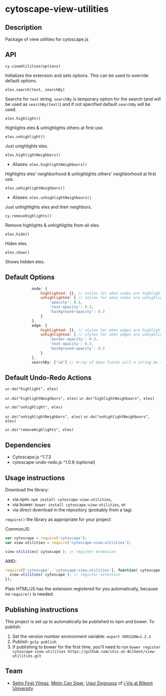 cytoscape-view-utilities
================================================================================


## Description

Package of view utilities for cytoscape.js


## API

`cy.viewUtilities(options)`

Initializes the extension and sets options. This can be used to override default options.

`eles.search(text, searchBy)`

Searchs for `text` string. `searchBy` is temporary option for the search (and will be used as `searchBy(text)`) and if not specified default `searchBy` will be used. 

`eles.highlight()`

Highlights eles & unhighlights others at first use.

`eles.unhighlight()`

Just unighlights eles.

`eles.highlightNeighbors()`
* Aliases: `eles.highlightNeighbours()`

Highlights eles' neighborhood & unhighlights others' neighborhood at first use.

`eles.unhighlightNeighbors()`
* Aliases: `eles.unhighlightNeighbours()`

Just unhighlights eles and their neighbors.

`cy.removeHighlights()`

Remove highlights & unhighlights from all eles.

`eles.hide()`

Hides eles.

`eles.show()`

Shows hidden eles.


## Default Options
```javascript
            node: {
                highlighted: {}, // styles for when nodes are highlighted.
                unhighlighted: { // styles for when nodes are unhighlighted.
                    'opacity': 0.3,
                    'text-opacity': 0.3,
                    'background-opacity': 0.3
                }
            },
            edge: {
                highlighted: {}, // styles for when edges are highlighted.
                unhighlighted: { // styles for when edges are unhighlighted.
                    'border-opacity': 0.3,
                    'text-opacity': 0.3,
                    'background-opacity': 0.3
                }
            },
            searchBy: ["id"] // Array of data fields will a string be searched on or function which executes search.
```


## Default Undo-Redo Actions


`ur.do("highlight", eles)`

`ur.do("highlightNeighbors", eles)`
`ur.do("highlightNeighbours", eles)`

`ur.do("unhighlight", eles)`

`ur.do("unhighlightNeighbors", eles)` 
`ur.do("unhighlightNeighbours", eles)`

`ur.do("removeHighlights", eles)`

## Dependencies

 * Cytoscape.js ^1.7.3
 * cytoscape-undo-redo.js ^1.0.8 (optional)


## Usage instructions

Download the library:
 * via npm: `npm install cytoscape-view-utilities`,
 * via bower: `bower install cytoscape-view-utilities`, or
 * via direct download in the repository (probably from a tag).

`require()` the library as appropriate for your project:

CommonJS:
```js
var cytoscape = require('cytoscape');
var view-utilities = require('cytoscape-view-utilities');

view-utilities( cytoscape ); // register extension
```

AMD:
```js
require(['cytoscape', 'cytoscape-view-utilities'], function( cytoscape, view-utilities ){
  view-utilities( cytoscape ); // register extension
});
```

Plain HTML/JS has the extension registered for you automatically, because no `require()` is needed.


## Publishing instructions

This project is set up to automatically be published to npm and bower.  To publish:

1. Set the version number environment variable: `export VERSION=1.2.3`
1. Publish: `gulp publish`
1. If publishing to bower for the first time, you'll need to run `bower register cytoscape-view-utilities https://github.com/iVis-at-Bilkent/view-utilities.git`

## Team

  * [Selim Firat Yilmaz](https://github.com/mrsfy), [Metin Can Siper](https://github.com/metincansiper), [Ugur Dogrusoz](https://github.com/ugurdogrusoz) of [i-Vis at Bilkent University](http://www.cs.bilkent.edu.tr/~ivis)
